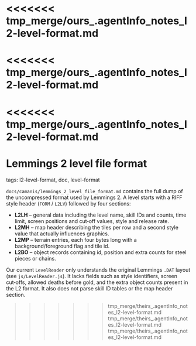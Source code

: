 <<<<<<< tmp_merge/ours_.agentInfo_notes_l2-level-format.md
=======
<<<<<<< tmp_merge/ours_.agentInfo_notes_l2-level-format.md
=======
<<<<<<< tmp_merge/ours_.agentInfo_notes_l2-level-format.md
=======
# Lemmings 2 level file format

tags: l2-level-format, doc, level-format

`docs/camanis/lemmings_2_level_file_format.md` contains the full dump of the uncompressed format used by Lemmings 2. A level starts with a RIFF style header (`FORM` / `L2LV`) followed by four sections:

- **L2LH** – general data including the level name, skill IDs and counts, time limit, screen positions and cut‑off values, style and release rate.
- **L2MH** – map header describing the tiles per row and a second style value that actually influences graphics.
- **L2MP** – terrain entries, each four bytes long with a background/foreground flag and tile id.
- **L2BO** – object records containing id, position and extra counts for steel pieces or chains.

Our current `LevelReader` only understands the original Lemmings `.DAT` layout (see `js/LevelReader.js`). It lacks fields such as style identifiers, screen cut‑offs, allowed deaths before gold, and the extra object counts present in the L2 format. It also does not parse skill ID tables or the map header section.
>>>>>>> tmp_merge/theirs_.agentInfo_notes_l2-level-format.md
>>>>>>> tmp_merge/theirs_.agentInfo_notes_l2-level-format.md
>>>>>>> tmp_merge/theirs_.agentInfo_notes_l2-level-format.md

